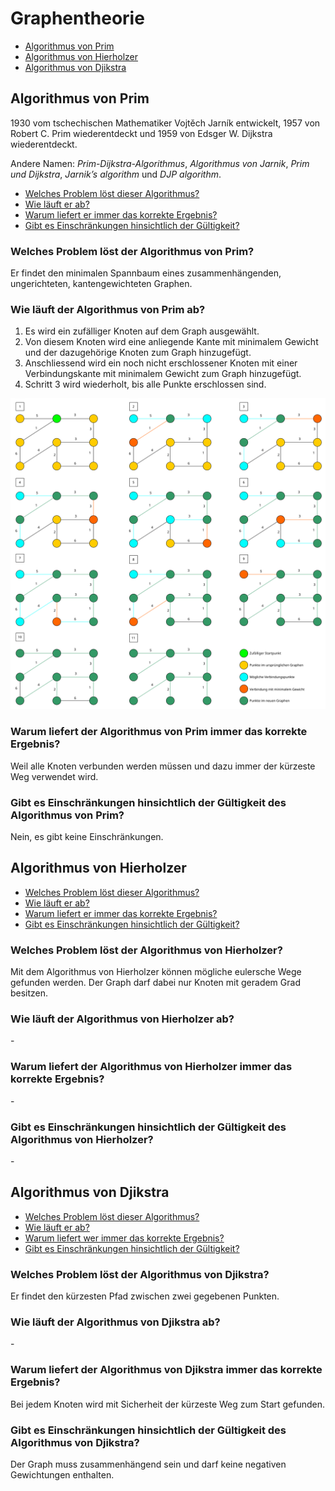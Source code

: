 # Graphentheorie

- [Algorithmus von Prim](#algorithmus-von-prim)
- [Algorithmus von Hierholzer](#algorithmus-von-hierholzer)
- [Algorithmus von Djikstra](#algorithmus-von-djikstra)

## Algorithmus von Prim

1930 vom tschechischen Mathematiker Vojtěch Jarník entwickelt,
1957 von Robert C. Prim wiederentdeckt und
1959 von Edsger W. Dijkstra wiederentdeckt.

Andere Namen: *Prim-Dijkstra-Algorithmus*, *Algorithmus von Jarnik*, *Prim und Dijkstra*, *Jarnik’s algorithm* und *DJP algorithm*.

- [Welches Problem löst dieser Algorithmus?](#welches-problem-löst-der-algorithmus-von-prim)
- [Wie läuft er ab?](#wie-läuft-der-algorithmus-von-prim-ab)
- [Warum liefert er immer das korrekte Ergebnis?](#warum-liefert-der-algorithmus-von-prim-immer-das-korrekte-ergebnis)
- [Gibt es Einschränkungen hinsichtlich der Gültigkeit?](#gibt-es-einschränkungen-hinsichtlich-der-gültigkeit-des-algorithmus-von-prim)

### Welches Problem löst der Algorithmus von Prim?

Er findet den minimalen Spannbaum eines zusammenhängenden, ungerichteten, kantengewichteten Graphen.

### Wie läuft der Algorithmus von Prim ab?

1. Es wird ein zufälliger Knoten auf dem Graph ausgewählt.
2. Von diesem Knoten wird eine anliegende Kante mit minimalem Gewicht und der dazugehörige Knoten zum Graph hinzugefügt.
3. Anschliessend wird ein noch nicht erschlossener Knoten mit einer Verbindungskante mit minimalem Gewicht zum Graph hinzugefügt.
4. Schritt 3 wird wiederholt, bis alle Punkte erschlossen sind.

[![Beispielgraph](./images/prim-example.svg)](./images/prim-example.svg)

### Warum liefert der Algorithmus von Prim immer das korrekte Ergebnis?

Weil alle Knoten verbunden werden müssen und dazu immer der kürzeste Weg verwendet wird.

### Gibt es Einschränkungen hinsichtlich der Gültigkeit des Algorithmus von Prim?

Nein, es gibt keine Einschränkungen.

## Algorithmus von Hierholzer

- [Welches Problem löst dieser Algorithmus?](#welches-problem-löst-der-algorithmus-von-hierholzer)
- [Wie läuft er ab?](#wie-läuft-der-algorithmus-von-hierholzer-ab)
- [Warum liefert er immer das korrekte Ergebnis?](#warum-liefert-der-algorithmus-von-hierholzer-immer-das-korrekte-ergebnis)
- [Gibt es Einschränkungen hinsichtlich der Gültigkeit?](#gibt-es-einschränkungen-hinsichtlich-der-gültigkeit-des-algorithmus-von-hierholzer)

### Welches Problem löst der Algorithmus von Hierholzer?

Mit dem Algorithmus von Hierholzer können mögliche eulersche Wege gefunden werden. Der Graph darf dabei nur Knoten mit geradem Grad besitzen.

### Wie läuft der Algorithmus von Hierholzer ab?

\-

### Warum liefert der Algorithmus von Hierholzer immer das korrekte Ergebnis?

\-

### Gibt es Einschränkungen hinsichtlich der Gültigkeit des Algorithmus von Hierholzer?

\-

## Algorithmus von Djikstra

- [Welches Problem löst dieser Algorithmus?](#welches-problem-löst-der-algorithmus-von-djikstra)
- [Wie läuft er ab?](#wie-läuft-der-algorithmus-von-djikstra-ab)
- [Warum liefert wer immer das korrekte Ergebnis?](#warum-liefert-der-algorithmus-von-djikstra-immer-das-korrekte-ergebnis)
- [Gibt es Einschränkungen hinsichtlich der Gültigkeit?](#gibt-es-einschränkungen-hinsichtlich-der-gültigkeit-des-algorithmus-von-djikstra)

### Welches Problem löst der Algorithmus von Djikstra?

Er findet den kürzesten Pfad zwischen zwei gegebenen Punkten.

### Wie läuft der Algorithmus von Djikstra ab?

\-

### Warum liefert der Algorithmus von Djikstra immer das korrekte Ergebnis?

Bei jedem Knoten wird mit Sicherheit der kürzeste Weg zum Start gefunden.

### Gibt es Einschränkungen hinsichtlich der Gültigkeit des Algorithmus von Djikstra?

Der Graph muss zusammenhängend sein und darf keine negativen Gewichtungen enthalten.
